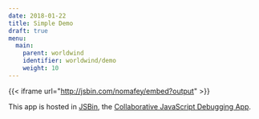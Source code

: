 ```yaml
---
date: 2018-01-22
title: Simple Demo
draft: true
menu:
  main:
    parent: worldwind
    identifier: worldwind/demo
    weight: 10
---
```



{{< iframe url="http://jsbin.com/nomafey/embed?output" >}}

This app is hosted in [JSBin](http://jsbin.com), the [Collaborative JavaScript Debugging App](https://github.com/jsbin/jsbin). 

